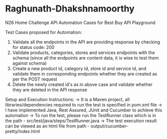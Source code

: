 # Raghunath-Dhakshnamoorthy
N26 Home Challenge
API Automation Cases for Best Buy API Playground

Test Cases proposed for Automation:
1. Validate all the endpoints in the API are providing response by checking for status code: 200
2. Validate products, categories, stores and services endpoints with the schema (since all the endpoints are content data, it is wise to test them against schema)
3. Create a new product id, category id, store id and service id, and validate them in corresponding endpoints whether they are created as per the POST request
4. Delete the newly created id's as in above case and validate whether they are deleted in the API response

Setup and Execution Instructions:
-> It is a Maven project, all libraries/dependencies required to run the test is specified in pom.xml file
-> I have implemented Java, Rest Assured, JUnit and Cucumber to achieve this automation
-> To run the test, please run the TestRunner class which is in the path - src/test/java/steps/TestRunner.java
-> The test execution result can be viewed as an html file from path - output/cucumber-pretty/index.html

